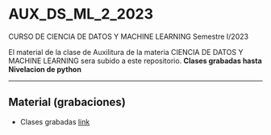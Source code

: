 # AUX_DS_ML_2_2023
CURSO DE CIENCIA DE DATOS Y MACHINE LEARNING Semestre I/2023
 
El material de la clase de Auxilitura de la materia CIENCIA DE DATOS Y MACHINE LEARNING sera subido a este repositorio.
**Clases grabadas hasta Nivelacion de python**

------------


## Material (grabaciones)

- Clases grabadas [link](https://drive.google.com/drive/folders/1NE-inaXaMQyoO_hhFa_PXpUzJJWAg2uX?usp=sharing "link")



